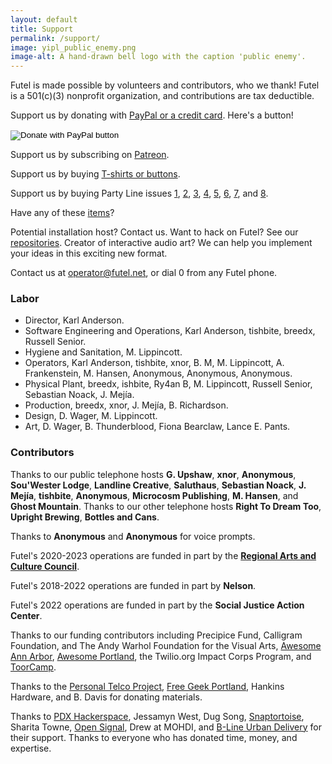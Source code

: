 ```yaml
---
layout: default
title: Support
permalink: /support/
image: yipl_public_enemy.png
image-alt: A hand-drawn bell logo with the caption 'public enemy'.
---
```


Futel is made possible by volunteers and contributors, who we thank! Futel is a 501(c)(3) nonprofit organization, and contributions are tax deductible.

Support us by donating with [PayPal or a credit card](https://www.paypal.com/cgi-bin/webscr?cmd=_donations&business=futel%40pdxhs.org&item_name=Futel&currency_code=USD&source=url). Here's a button!

<form action="https://www.paypal.com/cgi-bin/webscr" method="post" target="_top">
<input type="hidden" name="cmd" value="_donations" />
<input type="hidden" name="business" value="futel@pdxhs.org" />
<input type="hidden" name="item_name" value="Futel" />
<input type="hidden" name="currency_code" value="USD" />
<input type="image" src="https://www.paypalobjects.com/en_US/i/btn/btn_donate_LG.gif" border="0" name="submit" title="PayPal - The safer, easier way to pay online!" alt="Donate with PayPal button" />
<img alt="" border="0" src="https://www.paypal.com/en_US/i/scr/pixel.gif" width="1" height="1" />
</form>

Support us by subscribing on [Patreon](http://patreon.com/futel).

Support us by buying [T-shirts or buttons](https://shop.spreadshirt.com/futel/).

Support us by buying Party Line issues [1](https://microcosmpublishing.com/catalog/zines/8068), [2](https://microcosmpublishing.com/catalog/zines/8067), [3](https://microcosmpublishing.com/catalog/zines/9975), [4](https://microcosmpublishing.com/catalog/zines/10920), [5](https://microcosmpublishing.com/catalog/zines/13070), [6](https://microcosmpublishing.com/catalog/zines/28431), [7](https://microcosmpublishing.com/catalog/zines/2861), and [8](https://microcosmpublishing.com/catalog/zines/4561).

Have any of these [items](/wishlist)?

Potential installation host? Contact us. Want to hack on Futel? See our [repositories](https://github.com/futel). Creator of interactive audio art? We can help you implement your ideas in this exciting new format.

Contact us at <a href='mailto:operator@futel.net'>operator@futel.net</a>, or dial 0 from any Futel phone.

### Labor

- Director, Karl Anderson.
- Software Engineering and Operations, Karl Anderson, tishbite, breedx, Russell Senior.
- Hygiene and Sanitation, M. Lippincott.
- Operators, Karl Anderson, tishbite, xnor, B. M, M. Lippincott, A. Frankenstein, M. Hansen, Anonymous, Anonymous, Anonymous.
- Physical Plant, breedx, ishbite, Ry4an B, M. Lippincott, Russell Senior, Sebastian Noack, J. Mejía.
- Production, breedx, xnor, J. Mejía, B. Richardson.
- Design, D. Wager, M. Lippincott.
- Art, D. Wager, B. Thunderblood, Fiona Bearclaw, Lance E. Pants.

### Contributors

Thanks to our public telephone hosts **G. Upshaw**, **xnor**, **Anonymous**, **Sou'Wester Lodge**, **Landline Creative**, **Saluthaus**, **Sebastian Noack**, **J. Mejía**, **tishbite**, **Anonymous**, **Microcosm Publishing**, **M. Hansen**, and **Ghost Mountain**. Thanks to our other telephone hosts **Right To Dream Too**, **Upright Brewing**, **Bottles and Cans**.

Thanks to **Anonymous** and **Anonymous** for voice prompts.

Futel's 2020-2023 operations are funded in part by the **[Regional Arts and Culture Council](http://racc.org/)**.

Futel's 2018-2022 operations are funded in part by **Nelson**.

Futel's 2022 operations are funded in part by the **Social Justice Action Center**.

Thanks to our funding contributors including Precipice Fund, Calligram Foundation, and The Andy Warhol Foundation for the Visual Arts, [Awesome Ann Arbor](http://a2awesome.org/), [Awesome Portland](http://awesomeportland.org/), the Twilio.org Impact Corps Program, and [ToorCamp](http://toorcamp.toorcon.net/).

Thanks to the [Personal Telco Project](https://personaltelco.net), [Free Geek Portland](http://www.freegeek.org/), Hankins Hardware, and B. Davis for donating materials.

Thanks to [PDX Hackerspace](http://pdxhackerspace.org/), Jessamyn West, Dug Song, [Snaptortoise](https://snaptortoise.com), Sharita Towne, [Open Signal](https://www.opensignalpdx.org/), Drew at MOHDI, and [B-Line Urban Delivery](http://b-linepdx.com/) for their support. Thanks to everyone who has donated time, money, and expertise.
